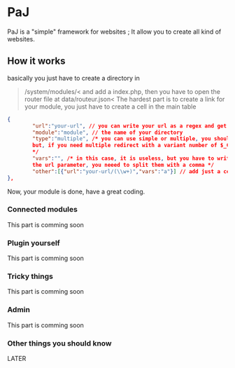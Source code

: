 PaJ
===
PaJ is a "simple" framework for websites ; It allow you to create all kind of websites.

How it works
---
basically you just have to create a directory in 
>/system/modules/<
and add a index.php, then you have to open the router file at 
>data/routeur.json<
The hardest part is to create a link for your module, you just have to create a cell in the main table 
```json
{
		"url":"your-url", // you can write your url as a regex and get the $_GET via the vars parameter
		"module":"module", // the name of your directory
		"type":"multiple", /* you can use simple or multiple, you should use the simple one if you only need one redirection ;
		but, if you need multiple redirect with a variant number of $_GET parameters, you need multiple
		*/
		"vars":"", /* in this case, it is useless, but you have to write the name of the obtained vars via the regex in the
		the url parameter, you neeed to split them with a comma */
		"other":[{"url":"your-url/(\\w+)","vars":"a"}] // add just a cell to this board if you need more url
},
```
Now, your module is done, have a great coding.
### Connected modules
This part is comming soon
### Plugin yourself
This part is comming soon
### Tricky things
This part is comming soon
### Admin
This part is comming soon
### Other things you should know
LATER
